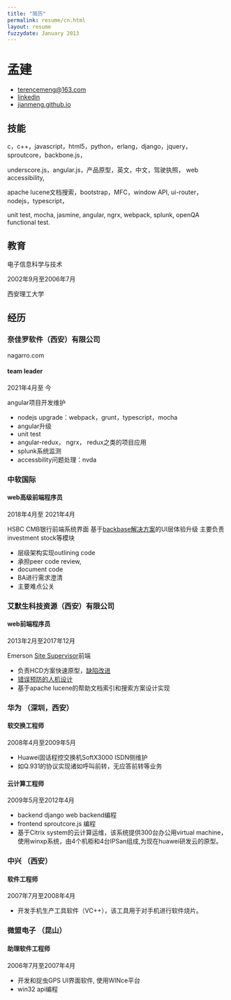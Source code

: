 ```yaml
---
title: "简历"
permalink: resume/cn.html
layout: resume
fuzzydate: January 2013
---
```


# 孟建

* <terencemeng@163.com>
* [linkedin](http://www.linkedin.com/pub/jian-meng/41/927/449)
* [jianmeng.github.io](https://jianmeng.github.io)

## 技能
c，c++，javascript，html5，python，erlang，django，jquery，sproutcore，backbone.js，

underscore.js，angular.js，产品原型，英文，中文，驾驶执照， web accessibility,

apache lucene文档搜索，bootstrap，MFC，window API, ui-router，nodejs，typescript，

unit test, mocha, jasmine, angular, ngrx, webpack, splunk, openQA functional test.

## 教育
电子信息科学与技术

2002年9月至2006年7月

西安理工大学


## 经历
### 奈佳罗软件（西安）有限公司
nagarro.com

#### team leader

2021年4月至 今

angular项目开发维护
 * nodejs upgrade：webpack，grunt，typescript，mocha
 * angular升级
 * unit test
 * angular-redux， ngrx， redux之类的项目应用
 * splunk系统监测
 * accessbility问题处理：nvda
 

### 中软国际

#### web高级前端程序员

2018年4月至 2021年4月

HSBC CMB银行前端系统界面
基于[backbase解决方案](http://www.backbase.com)的UI层体验升级
主要负责investment stock等模块

* 层级架构实现outlining code
* 承担peer code review,
* document code
* BA进行需求澄清
* 主要难点公关

### 艾默生科技资源（西安）有限公司

#### web前端程序员

2013年2月至2017年12月

Emerson [Site Supervisor](http://www.emersonclimate.com/en-us/Brands/Emerson/Emerson-Retail-Solutions/C-Stores/Introducing-ecoSYS/Pages/introducing-ecosys.aspx)前端

* 负责HCD方案快速原型，[缺陷改进](/blog/help-as-a-gate-to-improve.html)
* [错误预防的人机设计](/blog/poka-yoke-update-firmware.html)
* 基于apache lucene的帮助文档索引和搜索方案设计实现

### 华为  （深圳，西安）

#### 软交换工程师 

2008年4月至2009年5月

* Huawei固话程控交换机SoftX3000 ISDN侧维护
* 如Q.931的协议实现诸如呼叫前转，无应答前转等业务

#### 云计算工程师 

2009年5月至2012年4月

* backend django web backend编程
* frontend sproutcore.js 编程
* 基于Citrix system的云计算运维，该系统提供300台办公用virtual machine，使用winxp系统，由4个机柜和4台IPSan组成,为现在huawei研发云的原型。

### 中兴 （西安）

#### 软件工程师 

2007年7月至2008年4月
* 开发手机生产工具软件（VC++），该工具用于对手机进行软件烧片。


### 微盟电子 （昆山）

#### 助理软件工程师 

2006年7月至2007年4月
* 开发和捉虫GPS UI界面软件, 使用WINce平台
* win32 api编程
